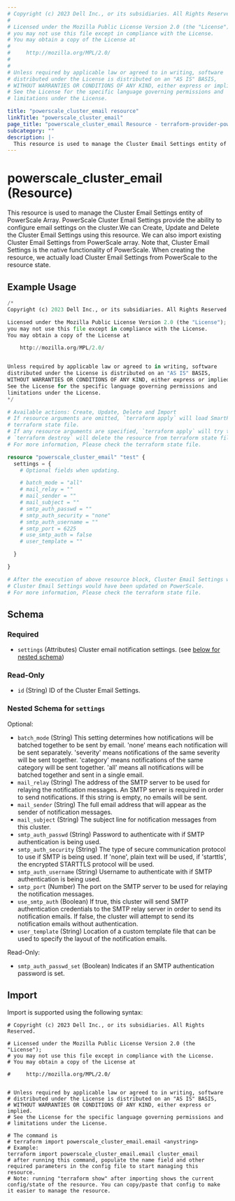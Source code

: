 ```yaml
---
# Copyright (c) 2023 Dell Inc., or its subsidiaries. All Rights Reserved.
#
# Licensed under the Mozilla Public License Version 2.0 (the "License");
# you may not use this file except in compliance with the License.
# You may obtain a copy of the License at
#
#     http://mozilla.org/MPL/2.0/
#
#
# Unless required by applicable law or agreed to in writing, software
# distributed under the License is distributed on an "AS IS" BASIS,
# WITHOUT WARRANTIES OR CONDITIONS OF ANY KIND, either express or implied.
# See the License for the specific language governing permissions and
# limitations under the License.

title: "powerscale_cluster_email resource"
linkTitle: "powerscale_cluster_email"
page_title: "powerscale_cluster_email Resource - terraform-provider-powerscale"
subcategory: ""
description: |-
  This resource is used to manage the Cluster Email Settings entity of PowerScale Array. PowerScale Cluster Email Settings provide the ability to configure email settings on the cluster.We can Create, Update and Delete the Cluster Email Settings using this resource. We can also import existing Cluster Email Settings from PowerScale array. Note that, Cluster Email Settings is the native functionality of PowerScale. When creating the resource, we actually load Cluster Email Settings from PowerScale to the resource state.
---
```


# powerscale_cluster_email (Resource)

This resource is used to manage the Cluster Email Settings entity of PowerScale Array. PowerScale Cluster Email Settings provide the ability to configure email settings on the cluster.We can Create, Update and Delete the Cluster Email Settings using this resource. We can also import existing Cluster Email Settings from PowerScale array. Note that, Cluster Email Settings is the native functionality of PowerScale. When creating the resource, we actually load Cluster Email Settings from PowerScale to the resource state.


## Example Usage

```terraform
/*
Copyright (c) 2023 Dell Inc., or its subsidiaries. All Rights Reserved.

Licensed under the Mozilla Public License Version 2.0 (the "License");
you may not use this file except in compliance with the License.
You may obtain a copy of the License at

    http://mozilla.org/MPL/2.0/


Unless required by applicable law or agreed to in writing, software
distributed under the License is distributed on an "AS IS" BASIS,
WITHOUT WARRANTIES OR CONDITIONS OF ANY KIND, either express or implied.
See the License for the specific language governing permissions and
limitations under the License.
*/

# Available actions: Create, Update, Delete and Import
# If resource arguments are omitted, `terraform apply` will load SmartPools Settings from PowerScale, and save to
# terraform state file.
# If any resource arguments are specified, `terraform apply` will try to load SmartPools Settings (if not loaded) and update the settings.
# `terraform destroy` will delete the resource from terraform state file rather than deleting SmartPools Settings from PowerScale.
# For more information, Please check the terraform state file.

resource "powerscale_cluster_email" "test" {
  settings = {
    # Optional fields when updating.

    # batch_mode = "all"
    # mail_relay = ""
    # mail_sender = ""
    # mail_subject = ""
    # smtp_auth_passwd = ""
    # smtp_auth_security = "none"
    # smtp_auth_username = ""
    # smtp_port = 6225
    # use_smtp_auth = false
    # user_template = ""

  }

}

# After the execution of above resource block, Cluster Email Settings would have been cached in terraform state file, or
# Cluster Email Settings would have been updated on PowerScale.
# For more information, Please check the terraform state file.
```

<!-- schema generated by tfplugindocs -->
## Schema

### Required

- `settings` (Attributes) Cluster email notification settings. (see [below for nested schema](#nestedatt--settings))

### Read-Only

- `id` (String) ID of the Cluster Email Settings.

<a id="nestedatt--settings"></a>
### Nested Schema for `settings`

Optional:

- `batch_mode` (String) This setting determines how notifications will be batched together to be sent by email.  'none' means each notification will be sent separately.  'severity' means notifications of the same severity will be sent together.  'category' means notifications of the same category will be sent together.  'all' means all notifications will be batched together and sent in a single email.
- `mail_relay` (String) The address of the SMTP server to be used for relaying the notification messages.  An SMTP server is required in order to send notifications.  If this string is empty, no emails will be sent.
- `mail_sender` (String) The full email address that will appear as the sender of notification messages.
- `mail_subject` (String) The subject line for notification messages from this cluster.
- `smtp_auth_passwd` (String) Password to authenticate with if SMTP authentication is being used.
- `smtp_auth_security` (String) The type of secure communication protocol to use if SMTP is being used.  If 'none', plain text will be used, if 'starttls', the encrypted STARTTLS protocol will be used.
- `smtp_auth_username` (String) Username to authenticate with if SMTP authentication is being used.
- `smtp_port` (Number) The port on the SMTP server to be used for relaying the notification messages.
- `use_smtp_auth` (Boolean) If true, this cluster will send SMTP authentication credentials to the SMTP relay server in order to send its notification emails.  If false, the cluster will attempt to send its notification emails without authentication.
- `user_template` (String) Location of a custom template file that can be used to specify the layout of the notification emails.

Read-Only:

- `smtp_auth_passwd_set` (Boolean) Indicates if an SMTP authentication password is set.

## Import

Import is supported using the following syntax:

```shell
# Copyright (c) 2023 Dell Inc., or its subsidiaries. All Rights Reserved.

# Licensed under the Mozilla Public License Version 2.0 (the "License");
# you may not use this file except in compliance with the License.
# You may obtain a copy of the License at

#     http://mozilla.org/MPL/2.0/


# Unless required by applicable law or agreed to in writing, software
# distributed under the License is distributed on an "AS IS" BASIS,
# WITHOUT WARRANTIES OR CONDITIONS OF ANY KIND, either express or implied.
# See the License for the specific language governing permissions and
# limitations under the License.

# The command is
# terraform import powerscale_cluster_email.email <anystring>
# Example:
terraform import powerscale_cluster_email.email cluster_email
# after running this command, populate the name field and other required parameters in the config file to start managing this resource.
# Note: running "terraform show" after importing shows the current config/state of the resource. You can copy/paste that config to make it easier to manage the resource.
```